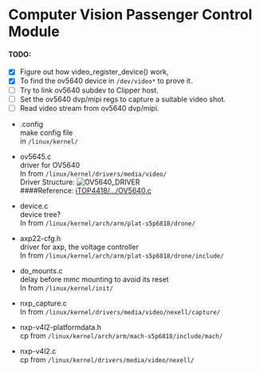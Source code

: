 # Computer Vision Passenger Control Module

#### TODO:
- [x] Figure out how video_register_device() work,
- [x] To find the ov5640 device in `/dev/video*` to prove it.
- [ ] Try to link ov5640 subdev to Clipper host.
- [ ] Set the ov5640 dvp/mipi regs to capture a suitable video shot.
- [ ] Read video stream from ov5640 dvp/mipi.

* .config  
make config file  
in `/linux/kernel/`

* ov5645.c  
driver for OV5640  
ln from `/linux/kernel/drivers/media/video/`  
Driver Structure: ![OV5640_DRIVER](https://lh3.googleusercontent.com/7jsnxkgSMBU3xvV8KxoLITNiqcy_nI-HOm3o7MYqiB2_yZhk_Qi8kV46sbs-Yf-K131zlzRcZ7R8jA=w5000-no)  
####Reference: [iTOP4418/.../OV5640.c](https://github.com/iTOP4418/kernel-3.4.39/blob/topeet_develop/kernel-3.4.39/drivers/media/video/ov5640.c)  

* device.c  
device tree?  
ln from `/linux/kernel/arch/arm/plat-s5p6818/drone/`

* axp22-cfg.h  
driver for axp, the voltage controller  
ln from `/linux/kernel/arch/arm/plat-s5p6818/drone/include/`

* do_mounts.c  
delay before mmc mounting to avoid its reset  
ln from `/linux/kernel/init/`

* nxp_capture.c  
ln from `/linux/kernel/drivers/media/video/nexell/capture/`

* nxp-v4l2-platformdata.h  
cp from `/linux/kernel/arch/arm/mach-s5p6818/include/mach/`

* nxp-v4l2.c  
cp from `/linux/kernel/drivers/media/video/nexell/`

